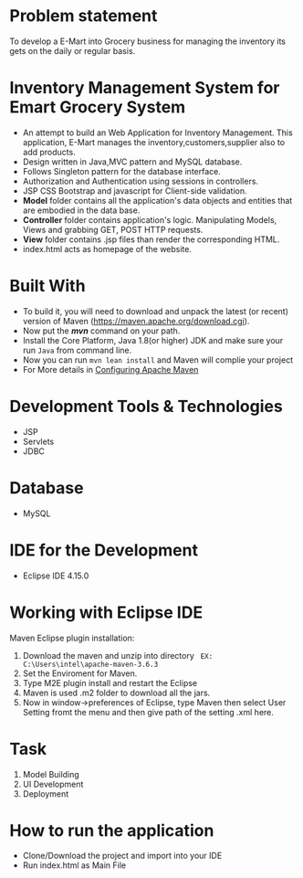 # Problem statement
   To develop a E-Mart into Grocery business for managing the inventory its gets on the daily or regular basis.
   
# Inventory Management System for Emart Grocery System
  - An attempt to build an Web Application for Inventory Management. This application, E-Mart manages the inventory,customers,supplier also to add products.
  - Design written in Java,MVC pattern and MySQL database.
  - Follows Singleton pattern for the database interface.
  - Authorization and Authentication using sessions in controllers.
  - JSP CSS Bootstrap and javascript for Client-side validation.
  - **Model** folder contains all the application's data objects and entities that are embodied in the data base.
  - **Controller** folder contains application's logic. Manipulating Models, Views and grabbing GET, POST HTTP requests.
  - **View** folder contains .jsp files than render the corresponding HTML.
  - index.html acts as homepage of the website.
 
# Built With
  - To build it, you will need to download and unpack the latest (or recent) version of Maven (https://maven.apache.org/download.cgi).
  - Now put the ***mvn*** command on your path.
  - Install the Core Platform, Java 1.8(or higher) JDK and make sure your run ``` Java ``` from command line.
  - Now you can run ```mvn lean install``` and Maven will complie your project  
  - For More details in [Configuring Apache Maven](https://docs.github.com/en/packages/using-github-packages-with-your-projects-ecosystem/configuring-apache-maven-for-use-with-github-packages)
  
# Development Tools & Technologies
  - JSP
  - Servlets
  - JDBC
  
# Database
  - MySQL
  
# IDE for the Development
  - Eclipse IDE 4.15.0
  
# Working with Eclipse IDE
  Maven Eclipse plugin installation:
  1. Download the maven and unzip into directory
 ```  EX: C:\Users\intel\apache-maven-3.6.3  ```
  2. Set the Enviroment for Maven.
  3. Type M2E plugin install and restart the Eclipse
  4. Maven is used .m2 folder to download all the jars.
  5. Now in window->preferences of Eclipse, type Maven then select User Setting fromt the menu and then give path of the setting .xml here.
  
# Task
  1. Model Building
  2. UI Development
  3. Deployment
 


# How to run the application
- Clone/Download the project and import into your IDE
- Run index.html as Main File
